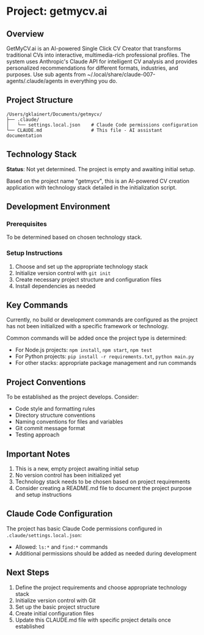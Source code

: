 # Project: getmycv.ai

## Overview
GetMyCV.ai is an AI-powered Single Click CV Creator that transforms traditional CVs into interactive, multimedia-rich professional profiles. The system uses Anthropic's Claude API for intelligent CV analysis and provides personalized recommendations for different formats, industries, and purposes.
Use sub agents from ~/.local/share/claude-007-agents/.claude/agents in everything you do.

## Project Structure
```
/Users/gklainert/Documents/getmycv/
├── .claude/
│   └── settings.local.json    # Claude Code permissions configuration
└── CLAUDE.md                  # This file - AI assistant documentation
```

## Technology Stack
**Status**: Not yet determined. The project is empty and awaiting initial setup.

Based on the project name "getmycv", this is an AI-powered CV creation application with technology stack detailed in the initialization script.

## Development Environment

### Prerequisites
To be determined based on chosen technology stack.

### Setup Instructions
1. Choose and set up the appropriate technology stack
2. Initialize version control with `git init`
3. Create necessary project structure and configuration files
4. Install dependencies as needed

## Key Commands
Currently, no build or development commands are configured as the project has not been initialized with a specific framework or technology.

Common commands will be added once the project type is determined:
- For Node.js projects: `npm install`, `npm start`, `npm test`
- For Python projects: `pip install -r requirements.txt`, `python main.py`
- For other stacks: appropriate package management and run commands

## Project Conventions
To be established as the project develops. Consider:
- Code style and formatting rules
- Directory structure conventions
- Naming conventions for files and variables
- Git commit message format
- Testing approach

## Important Notes
1. This is a new, empty project awaiting initial setup
2. No version control has been initialized yet
3. Technology stack needs to be chosen based on project requirements
4. Consider creating a README.md file to document the project purpose and setup instructions

## Claude Code Configuration
The project has basic Claude Code permissions configured in `.claude/settings.local.json`:
- Allowed: `ls:*` and `find:*` commands
- Additional permissions should be added as needed during development

## Next Steps
1. Define the project requirements and choose appropriate technology stack
2. Initialize version control with Git
3. Set up the basic project structure
4. Create initial configuration files
5. Update this CLAUDE.md file with specific project details once established